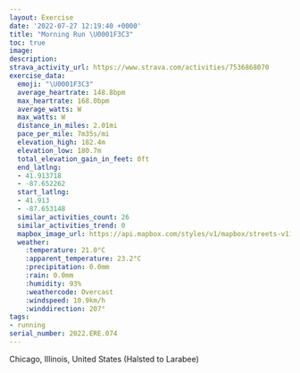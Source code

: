 ```yaml
---
layout: Exercise
date: '2022-07-27 12:19:40 +0000'
title: "Morning Run \U0001F3C3"
toc: true
image:
description:
strava_activity_url: https://www.strava.com/activities/7536868070
exercise_data:
  emoji: "\U0001F3C3"
  average_heartrate: 148.8bpm
  max_heartrate: 168.0bpm
  average_watts: W
  max_watts: W
  distance_in_miles: 2.01mi
  pace_per_mile: 7m35s/mi
  elevation_high: 182.4m
  elevation_low: 180.7m
  total_elevation_gain_in_feet: 0ft
  end_latlng:
  - 41.913718
  - -87.652262
  start_latlng:
  - 41.913
  - -87.653148
  similar_activities_count: 26
  similar_activities_trend: 0
  mapbox_image_url: https://api.mapbox.com/styles/v1/mapbox/streets-v11/static/path-5+787af2-1.0(ecy~Fdw~uO%5DO%5BCoAJ%3Fy%40CYDQ%3F%5BIqEBQCeA%40cCAwBK_DA%7DDEk%40%3FuABUEuKEYBs%40CoGCKST%7DBB%3Fg%40Fk%40%3Fc%40C%7D%40EqJCOBWA%5D%40O%3Fe%40I_ALm%40%3Fk%40Ek%40EiAIUDSIQE%7D%40EYJe%40Ek%40%40WBMKqBFg%40%3FUC%7B%40%40k%40Io%40%3FoCoAi%40IVZAHDFEN%7CAPjAJ%7C%40BtFINJh%40%3FVIj%40BPCr%40Hj%40FRA%5CHJCb%40D~%40DVEv%40FVBx%40F~TDFPGbAQl%40A%3Fd%40IpALjWSj%40Jp%40HjAJrRFFFJ%40R),pin-s-s+e5b22e(-87.65315,41.91299),pin-s-f+89ae00(-87.65226999999999,41.91371000000004)/auto/800x800?access_token=pk.eyJ1Ijoiam9zaGJlY2ttYW4iLCJhIjoiY205eWR2aDd1MWZ6djJrbXc4a3M0bWZleiJ9.XiG9OWkNcZk2QzjJbxLB4A
  weather:
    :temperature: 21.0°C
    :apparent_temperature: 23.2°C
    :precipitation: 0.0mm
    :rain: 0.0mm
    :humidity: 93%
    :weathercode: Overcast
    :windspeed: 10.9km/h
    :winddirection: 207°
tags:
- running
serial_number: 2022.ERE.074
---
```

Chicago, Illinois, United States (Halsted to Larabee)

